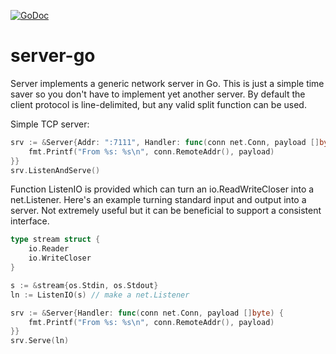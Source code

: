 [![GoDoc](https://godoc.org/github.com/millerlogic/server-go?status.svg)](https://godoc.org/github.com/millerlogic/server-go)


# server-go
Server implements a generic network server in Go. This is just a simple time saver so you don't have to implement yet another server. By default the client protocol is line-delimited, but any valid split function can be used.

Simple TCP server:

```go
srv := &Server{Addr: ":7111", Handler: func(conn net.Conn, payload []byte) {
	fmt.Printf("From %s: %s\n", conn.RemoteAddr(), payload)
}}
srv.ListenAndServe()
```

Function ListenIO is provided which can turn an io.ReadWriteCloser into a net.Listener.
Here's an example turning standard input and output into a server. Not extremely useful but it can be beneficial to support a consistent interface.

```go
type stream struct {
	io.Reader
	io.WriteCloser
}

s := &stream{os.Stdin, os.Stdout}
ln := ListenIO(s) // make a net.Listener

srv := &Server{Handler: func(conn net.Conn, payload []byte) {
	fmt.Printf("From %s: %s\n", conn.RemoteAddr(), payload)
}}
srv.Serve(ln)
```
